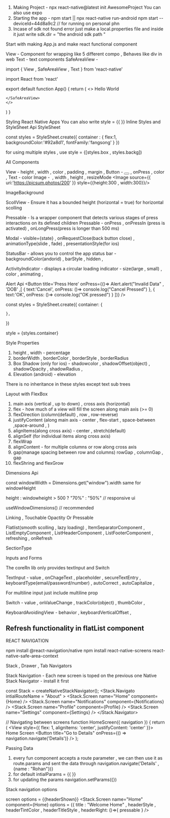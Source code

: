 1. Making Project - npx react-native@latest init AwesomeProject
You can also use expo
2. Starting the app - npm start   ||     npx react-native run-android
npm start --deviceId=44d8a9c2  // for running on personal phn
3. Incase of sdk not found error just make a local.properties file and inside it just write sdk.dir = "the android sdk path "

Start with making App.js and make react functional component

View - Component for wrapping like 5 different compo , Behaves like div in web
Text - text components
SafeAreaView - 


import { View , SafeAreaView , Text } from 'react-native'

import React from 'react'

export default function App() {
  return (
    <>
    <SafeAreaView>
      <View>
        <Text>
          Hello World
        </Text>
      </View>

    </SafeAreaView>
    </>
  )
}


Styling React Native Apps
You can also write style = {{  }}
Inline Styles and StyleSheet Api
StyleSheet

const styles = StyleSheet.create({
    container : {
        flex:1,
        backgroundColor:'#92a8d1',
        fontFamily:'fangsong'
    }
})

for using multiple styles , use style = {[styles.box , styles.backg])


All Components

View - height , width , color , padding , margin , 
Button - <Button title="Press Here"></Button> , onPress , color , 
Text - color
Image - <Image source={imageLogo}/>  , width , height , resizeMode
<Image source={{
        uri:'https://picsum.photos/200'
    }}  style={{height:300 , width:300}}/>

ImageBackground

ScollView - Ensure it has a bounded height (horizontal = true) for horizontal scolling

Pressable - Is a wrapper component that detects various stages of press interactions on its defined children
Pressable - onPress , onPressIn (press is activated) , onLongPress(press is longer than 500 ms)

Modal - visible={state} , onRequestClose(back button close) , animationType(slide , fade) , presentationStyle(for ios)

StatusBar - allows you to control the app status bar - backgroundColor(andorid) , barStyle , hidden , 

ActivityIndicator - displays a circular loading indicator -  size(large , small) , color , animating ,


Alert Api 
 <Button
            title='Press Here'
            onPress={()=> Alert.alert("Invalid Data" , 'DOB' ,[
                {
                    text:'Cancel',
                    onPress: ()=> console.log("Cancel Pressed")
                },
                {
                    text:'OK',
                    onPress: ()=> console.log("OK pressed")
                }
            ])}
/>


const styles = StyleSheet.create({
    container: {

    },

})

style = {styles.container}

Style Properties
1. height , width - percentage 
2. borderWidth , borderColor , borderStyle , borderRadius
3. Box Shadow (only for ios) - shadowcolor , shadowOffset(object) , shadowOpacity , shadowRadius , 
4. Elevation (android) - elevation

There is no inheritance in these styles except text sub trees


Layout with FlexBox

1. main axis (vertical , up to down) , cross axis (horizontal)
2. flex - how much of a view will fill the screen along main axis (>= 0)
3. flexDirection (column(default) , row , row-reverse)
4. justifyContent (along main axis - center , flex-start , space-between ,space-around ,  )
5. alignItems(along cross axis) - center , stretch(default)
6. alignSelf (for individual items along cross axis)
7. flexWrap
8. alignContent - for multiple columns or row along cross axis
9. gap(manage spacing between row and columns) rowGap , columnGap , gap
10. flexShring and flexGrow


Dimensions Api

const windowWidth  = Dimensions.get("window").width
same for windowHeight

height :  windowheight > 500 ? "70%" : "50%"  // responsive ui

useWindowDimensions() // recommended

Linking , Touchable Opactity Or Pressable 

Flatlist(smooth scolling , lazy loading)  , ItemSeparatorComponent , ListEmptyComponent , ListHeaderComponent , ListFooterComponent , refreshing , onRefresh

SectionType


Inputs and Forms

The coreRn lib only provides textInput and Switch 

TextInput - value , onChageText , placeholder , secureTextEntry , keyboardType(email/password/number) , autoCorrect , autoCapitalize , 

For multiline input just include multiline prop 

Switch - value , onValueChange , trackColor(object) , thumbColor , 

KeyboardAvoidingView - behavior , keyboardVerticalOffset , 

Refresh functionality in flatList component
--------------------------------------------------------------------------------------------------------------------------
REACT NAVIGATION

npm install @react-navigation/native
npm install react-native-screens react-native-safe-area-context

Stack , Drawer , Tab Navigators

Stack Navigation - Each new screen is toped on the previous one
Native Stack Navigator - install it first

const Stack = createNativeStackNavigator();
 <NavigationContainer>
<Stack.Navigato intialRouteName = "About" >
      <Stack.Screen name="Home" component={Home} />
      <Stack.Screen name="Notifications" component={Notifications} />
      <Stack.Screen name="Profile" component={Profile} />
      <Stack.Screen name="Settings" component={Settings} />
    </Stack.Navigator>
</NavigationContainer>

// Navigating between screens
function HomeScreen({ navigation }) {
  return (
    <View style={{ flex: 1, alignItems: 'center', justifyContent: 'center' }}>
      <Text>Home Screen</Text>
      <Button
        title="Go to Details"
        onPress={() => navigation.navigate('Details')}
      />
    </View>
  );


Passing Data
1. every fun component accepts a route parameter  , we can then use it as route.params and sent the data through  navigation.navigate('Details' , {name : "Rohan"})}
2. for default intialParams = {{ }}
3. for updating the params navigation.setParams({})

Stack navigation options 

screen options = {{headerShown}}
<Stack.Screen name="Home" component={Home} 
options = {{  title : "Welcome Home" , headerStyle , headerTintColor , headerTitleStyle , headerRight: ()=>{
    pressable
}
/>